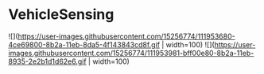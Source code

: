 # VehicleSensing
![](https://user-images.githubusercontent.com/15256774/111953680-4ce69800-8b2a-11eb-8da5-4f143843cd8f.gif | width=100)
![](https://user-images.githubusercontent.com/15256774/111953981-bff00e80-8b2a-11eb-8935-2e2b1d1d62e6.gif | width=100)
